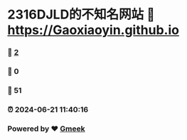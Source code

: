 # 2316DJLD的不知名网站 :link: https://Gaoxiaoyin.github.io 
### :page_facing_up: [2](https://Gaoxiaoyin.github.io/tag.html) 
### :speech_balloon: 0 
### :hibiscus: 51 
### :alarm_clock: 2024-06-21 11:40:16 
### Powered by :heart: [Gmeek](https://github.com/Meekdai/Gmeek)
